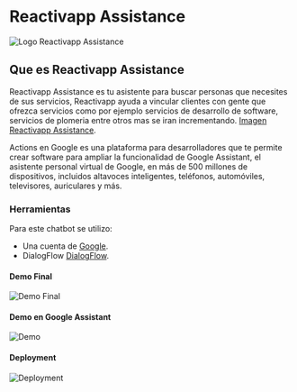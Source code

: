 # Reactivapp Assistance

![Logo Reactivapp Assistance](https://emarketcerglez.s3.amazonaws.com/ReactivAppAssistance.png)

## Que es Reactivapp Assistance

Reactivapp Assistance es tu asistente para buscar personas que necesites de sus servicios, Reactivapp ayuda a vincular clientes con gente que ofrezca servicios como por ejemplo servicios de desarrollo de software, servicios de plomeria entre otros mas se iran incrementando.  [Imagen Reactivapp Assistance](https://emarketcerglez.s3.amazonaws.com/reactapp.gif).

Actions en Google es una plataforma para desarrolladores que te permite crear software para ampliar la funcionalidad de Google Assistant, el asistente personal virtual de Google, en más de 500 millones de dispositivos, incluidos altavoces inteligentes, teléfonos, automóviles, televisores, auriculares y más.

### Herramientas
Para este chatbot se utilizo:

* Una cuenta de [Google](https://accounts.google.com/signup/v2/webcreateaccount?hl=en-GB&flowName=GlifWebSignIn&flowEntry=SignUp).
* DialogFlow [DialogFlow](https://dialogflow.com/).


#### Demo Final   
![Demo Final](https://emarketcerglez.s3.amazonaws.com/headerchatbot.jpg) 

#### Demo en Google Assistant
![Demo](https://firebasestorage.googleapis.com/v0/b/hack-442dd.appspot.com/o/Final.png?alt=media&token=01e1090f-d982-4580-a995-6b450587c8a5)
#### Deployment
![Deployment](https://firebasestorage.googleapis.com/v0/b/hack-442dd.appspot.com/o/deploy.png?alt=media&token=424c5ba0-c2c7-44d9-8f30-f8caf2846d3d)
